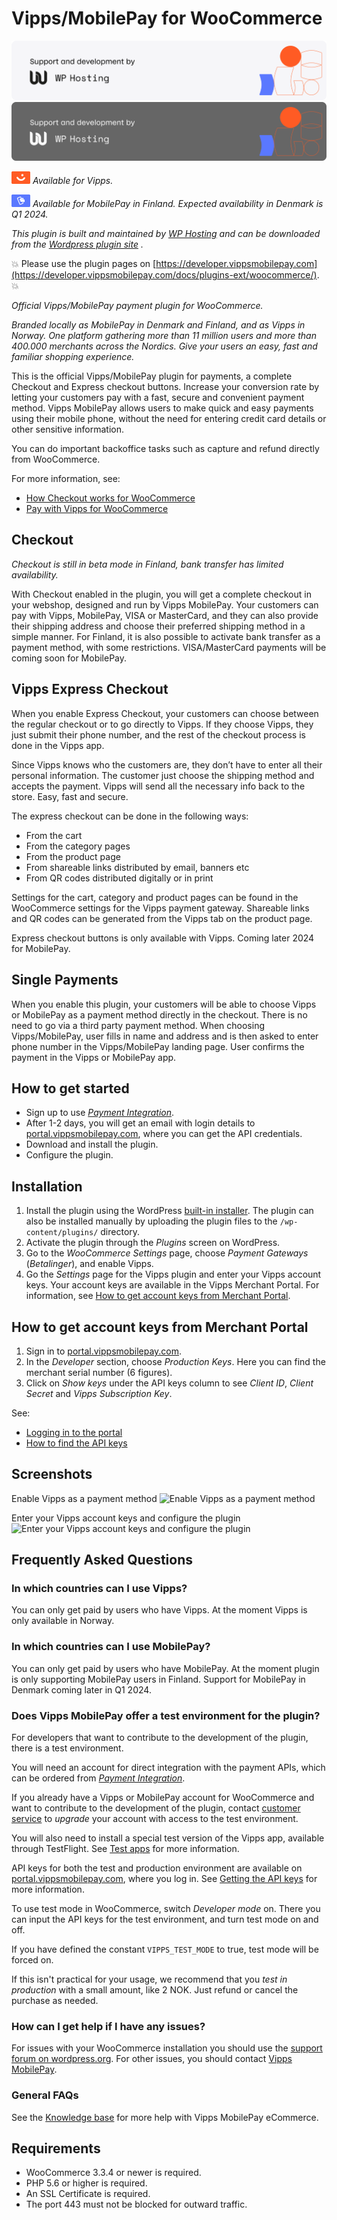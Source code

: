 <!-- START_METADATA
---
title: "Vipps/MobilePay for WooCommerce plugin"
sidebar_position: 1
pagination_next: null
pagination_prev: null
---
END_METADATA -->

# Vipps/MobilePay for WooCommerce

![Support and development by WP Hosting ](./docs/images/wphosting.svg#gh-light-mode-only)![Support and development by WP Hosting](./docs/images/wphosting_dark.svg#gh-dark-mode-only)

![Vipps](./docs/images/vipps.png) *Available for Vipps.*

![MobilePay](./docs/images/mp.png) *Available for MobilePay in Finland. Expected availability in Denmark is Q1 2024.*

*This plugin is built and maintained by [WP Hosting](https://www.wp-hosting.no/) and can be downloaded from the [Wordpress plugin site](https://wordpress.org/plugins/woo-vipps/) .*

<!-- START_COMMENT -->
💥 Please use the plugin pages on [https://developer.vippsmobilepay.com](https://developer.vippsmobilepay.com/docs/plugins-ext/woocommerce/). 💥
<!-- END_COMMENT -->

*Official Vipps/MobilePay payment plugin for WooCommerce.* 

*Branded locally as MobilePay in Denmark and Finland, and as Vipps in Norway. One platform gathering more than 11 million users and more than 400.000 merchants across the Nordics. Give your users an easy, fast and familiar shopping experience.*

This is the official Vipps/MobilePay plugin for payments, a complete Checkout and Express checkout buttons. Increase your conversion rate by letting your customers pay with a fast, secure and convenient payment method. Vipps MobilePay allows users to make quick and easy payments using their mobile phone, without the need for entering credit card details or other sensitive information.

You can do important backoffice tasks such as capture and refund directly from WooCommerce.

For more information, see:

* [How Checkout works for WooCommerce](https://developer.vippsmobilepay.com/docs/APIs/checkout-api/checkout-how-it-works-woocommerce/)
* [Pay with Vipps for WooCommerce](https://wordpress.org/plugins/woo-vipps/)

## Checkout

*Checkout is still in beta mode in Finland, bank transfer has limited availability.*

With Checkout enabled in the plugin, you will get a complete checkout in your webshop, designed and run by Vipps MobilePay.
Your customers can pay with Vipps, MobilePay, VISA or MasterCard, and they can also provide their shipping address and choose their preferred shipping method in a simple manner.
For Finland, it is also possible to activate bank transfer as a payment method, with some restrictions.
VISA/MasterCard payments will be coming soon for MobilePay.

## Vipps Express Checkout

When you enable Express Checkout, your customers can choose between the regular checkout or to go directly to Vipps. If they choose Vipps, they just submit their phone number, and the rest of the checkout process is done in the Vipps app.

Since Vipps knows who the customers are, they don’t have to enter all their personal information. The customer just choose the shipping method and accepts the payment. Vipps will send all the necessary info back to the store. Easy, fast and secure.

The express checkout can be done in the following ways:
* From the cart
* From the category pages
* From the product page
* From shareable links distributed by email, banners etc
* From QR codes distributed digitally or in print
	
Settings for the cart, category and product pages can be found in the WooCommerce settings for the Vipps payment gateway.
Shareable links and QR codes can be generated from the Vipps tab on the product page.

Express checkout buttons is only available with Vipps. Coming later 2024 for MobilePay.

## Single Payments

When you enable this plugin, your customers will be able to choose Vipps or MobilePay as a payment method directly in the checkout. There is no need to go via a third party payment method. When choosing Vipps/MobilePay, user fills in name and address and is then asked to enter phone number in the Vipps/MobilePay landing page. User confirms the payment in the Vipps or MobilePay app.

## How to get started

* Sign up to use [*Payment Integration*](https://vippsmobilepay.com/online/payment-integration).
* After 1-2 days, you will get an email with login details to [portal.vippsmobilepay.com](https://portal.vippsmobilepay.com/), where you can get the API credentials.
* Download and install the plugin.
* Configure the plugin.

## Installation

1. Install the plugin using the WordPress [built-in installer](https://codex.wordpress.org/Managing_Plugins#Installing_Plugins).
   The plugin can also be installed manually by uploading the plugin files to the `/wp-content/plugins/` directory.
2. Activate the plugin through the *Plugins* screen on WordPress.
3. Go to the *WooCommerce Settings* page, choose *Payment Gateways* (*Betalinger*), and enable Vipps.
4. Go the *Settings* page for the Vipps plugin and enter your Vipps account keys. Your account keys are available in the Vipps Merchant Portal. For information, see [How to get account keys from Merchant Portal](#how-to-get-account-keys-from-merchant-portal).

## How to get account keys from Merchant Portal

1. Sign in to [portal.vippsmobilepay.com](https://portal.vippsmobilepay.com/).
2. In the *Developer* section, choose *Production Keys*. Here you can find the merchant serial number (6 figures).
3. Click on *Show keys* under the API keys column to see *Client ID*, *Client Secret* and *Vipps Subscription Key*.

See:

* [Logging in to the portal](https://developer.vippsmobilepay.com/docs/developer-resources/portal)
* [How to find the API keys](https://developer.vippsmobilepay.com/docs/developer-resources/portal#how-to-find-the-api-keys)

## Screenshots

Enable Vipps as a payment method
![Enable Vipps as a payment method](https://raw.github.com/vippsas/vipps-woocommerce/master/wp-org-assets/screenshot-1.png?raw=true "Enable Vipps as a payment method.")

Enter your Vipps account keys and configure the plugin
![Enter your Vipps account keys and configure the plugin](https://raw.github.com/vippsas/vipps-woocommerce/master/wp-org-assets/screenshot-2.png?raw=true "Enter your Vipps account keys and configure the plugin")

## Frequently Asked Questions

### In which countries can I use Vipps?

You can only get paid by users who have Vipps. At the moment Vipps is only available in Norway.

### In which countries can I use MobilePay?
You can only get paid by users who have MobilePay. At the moment plugin is only supporting MobilePay users in Finland. Support for MobilePay in Denmark coming later in Q1 2024.

### Does Vipps MobilePay offer a test environment for the plugin?

For developers that want to contribute to the development of the plugin, there is a test environment.

You will need an account for direct integration with the payment APIs, which can be ordered from
[*Payment Integration*](https://vippsmobilepay.com/online/payment-integration).

If you already have a Vipps or MobilePay account for WooCommerce and want to contribute to
the development of the plugin, contact
[customer service](https://vippsmobilepay.com/help)
to *upgrade* your account with access to the test environment.

You will also need to install a special test version of the Vipps app, available
through TestFlight. See
[Test apps](https://developer.vippsmobilepay.com/docs/test-environment/#test-apps)
for more information.

API keys for both the test and production environment are available on
[portal.vippsmobilepay.com](https://portal.vippsmobilepay.com), where you log in.
See [Getting the API keys](https://developer.vippsmobilepay.com/docs/developer-resources/portal/#how-to-find-the-api-keys)
for more information.

To use test mode in WooCommerce, switch *Developer mode* on. There you can input
the API keys for the test environment, and turn test mode on and off.

If you have defined the constant `VIPPS_TEST_MODE` to true, test mode will be forced on.

If this isn't practical for your usage, we recommend that you *test in production*
with a small amount, like 2 NOK. Just refund or cancel the purchase as needed.

### How can I get help if I have any issues?

For issues with your WooCommerce installation you should use the
[support forum on wordpress.org](https://wordpress.org/support/plugin/woo-vipps).
For other issues, you should contact [Vipps MobilePay](https://developer.vippsmobilepay.com/docs/contact).

### General FAQs

See the
[Knowledge base](https://developer.vippsmobilepay.com/docs/knowledge-base/)
for more help with Vipps MobilePay eCommerce.

## Requirements

* WooCommerce 3.3.4 or newer is required.
* PHP 5.6 or higher is required.
* An SSL Certificate is required.
* The port 443 must not be blocked for outward traffic.
